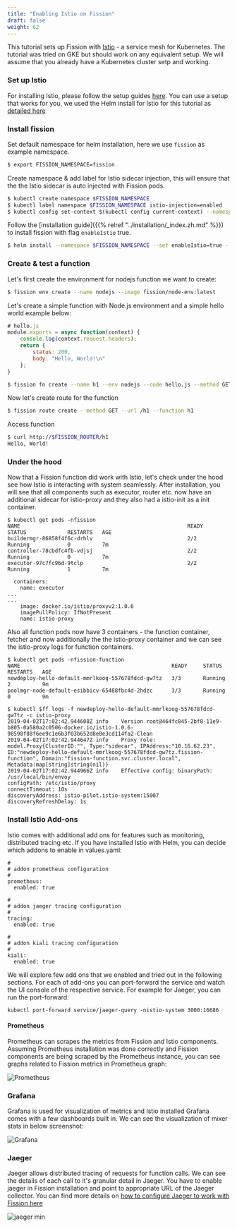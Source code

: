 ```yaml
---
title: "Enabling Istio on Fission"
draft: false
weight: 62
---
```


This tutorial sets up Fission with [Istio](https://istio.io/) - a service mesh for Kubernetes. The tutorial was tried on GKE but should work on any equivalent setup. We will assume that you already have a Kubernetes cluster setp and working.


### Set up Istio

For installing Istio, please follow the setup guides [here](https://istio.io/docs/setup/kubernetes/install/). You can use a setup that works for you, we used the Helm install for Istio for this tutorial as [detailed here](https://istio.io/docs/setup/kubernetes/install/helm/)


### Install fission

Set default namespace for helm installation, here we use `fission` as example namespace.

```bash
$ export FISSION_NAMESPACE=fission
```

Create namespace & add label for Istio sidecar injection, this will ensure that the the Istio sidecar is auto injected with Fission pods.

```bash
$ kubectl create namespace $FISSION_NAMESPACE
$ kubectl label namespace $FISSION_NAMESPACE istio-injection=enabled
$ kubectl config set-context $(kubectl config current-context) --namespace=$FISSION_NAMESPACE
```

Follow the [installation guide]({{% relref "../installation/_index.zh.md" %}}) to install fission with flag `enableIstio` true.

```bash
$ helm install --namespace $FISSION_NAMESPACE --set enableIstio=true --name istio-demo <chart-fission-all-url>
```

### Create & test a function

Let's first create the environment for nodejs function we want to create:

```bash
$ fission env create --name nodejs --image fission/node-env:latest
```

Let's create a simple function with Node.js environment and a simple hello world example below:

```js
# hello.js
module.exports = async function(context) {
    console.log(context.request.headers);
    return {
        status: 200,
        body: "Hello, World!\n"
    };
}
```

```bash
$ fission fn create --name h1 --env nodejs --code hello.js --method GET
```

Now let's create route for the function

```bash
$ fission route create --method GET --url /h1 --function h1
```

Access function

```bash
$ curl http://$FISSION_ROUTER/h1
Hello, World!
```

### Under the hood

Now that a Fission function did work with Istio, let's check under the hood see how Istio is interacting with system seamlessly. After installation, you will see that all components such as executor, router etc. now have an additional sidecar for istio-proxy and they also had a istio-init as a init container.

```
$ kubectl get pods -nfission
NAME                                                     READY     STATUS             RESTARTS   AGE
buildermgr-86858f4f6c-drhlv                              2/2       Running            0          7m
controller-78cbdfc4fb-vdjsj                              2/2       Running            0          7m
executor-97c7fc96d-9tclp                                 2/2       Running            1          7m

```

```
  containers:
    name: executor
...
...
    image: docker.io/istio/proxyv2:1.0.6
    imagePullPolicy: IfNotPresent
    name: istio-proxy
```

Also all function pods now have 3 containers - the function container, fetcher and now additionally the the istio-proxy container and we can see the istio-proxy logs for function containers.

```
$ kubectl get pods -nfission-function
NAME                                                READY     STATUS    RESTARTS   AGE
newdeploy-hello-default-mmrlkoog-557678fdcd-gw7tz   3/3       Running   2          9m
poolmgr-node-default-esibbicv-65488fbc4d-2hdzc      3/3       Running   0          9m

$ kubectl $ff logs -f newdeploy-hello-default-mmrlkoog-557678fdcd-gw7tz -c istio-proxy
2019-04-02T17:02:42.944608Z info    Version root@464fc845-2bf8-11e9-b805-0a580a2c0506-docker.io/istio-1.0.6-98598f88f6ee9c1e6b3f03b652d8e0e3cd114fa2-Clean
2019-04-02T17:02:42.944647Z info    Proxy role: model.Proxy{ClusterID:"", Type:"sidecar", IPAddress:"10.16.62.23", ID:"newdeploy-hello-default-mmrlkoog-557678fdcd-gw7tz.fission-function", Domain:"fission-function.svc.cluster.local", Metadata:map[string]string(nil)}
2019-04-02T17:02:42.944966Z info    Effective config: binaryPath: /usr/local/bin/envoy
configPath: /etc/istio/proxy
connectTimeout: 10s
discoveryAddress: istio-pilot.istio-system:15007
discoveryRefreshDelay: 1s

```


### Install Istio Add-ons


Istio comes with additional add ons for features such as monitoring, distributed tracing etc. If you have installed Istio with Helm, you can decide which addons to enable in values.yaml:

```
#
# addon prometheus configuration
#
prometheus:
  enabled: true

#
# addon jaeger tracing configuration
#
tracing:
  enabled: true

#
# addon kiali tracing configuration
#
kiali:
  enabled: true

```

We will explore few add ons that we enabled and tried out in the following sections. For each of add-ons you can port-forward the service and watch the UI console of the respective service. For example for Jaeger, you can run the port-forward:

```
kubectl port-forward service/jaeger-query -nistio-system 3000:16686
```


#### Prometheus

Prometheus can scrapes the metrics from Fission and Istio components. Assuming Prometheus installation was done correctly and Fission components are being scraped by the Prometheus instance, you can see graphs related to Fission metrics in Prometheus graph:

![Prometheus](../assets/prometheus_fission.png)


### Grafana

Grafana is used for visualization of metrics and Istio installed Grafana comes with a few dashboards built in. We can see the visualization of mixer stats in below screenshot:

![Grafana](../assets/grafana.png)


### Jaeger

Jaeger allows distributed tracing of requests for function calls. We can see the details of each call to it's granular detail in Jaeger. You have to enable jaeger in Fission installation and point to appropriate URL of the Jaeger collector. You can find more details on [how to configure Jaeger to work with Fission here](https://blog.fission.io/posts/fission-opentracing/)

![jaeger min](../assets/jaeger.png)
